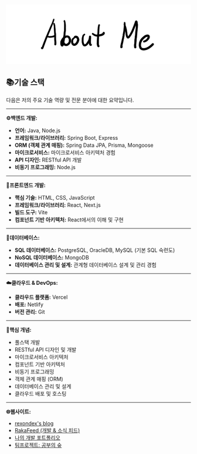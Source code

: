 ![AboutMe](images/AboutMe.png)  

## 📚기술 스택

다음은 저의 주요 기술 역량 및 전문 분야에 대한 요약입니다.

---

**⚙️백엔드 개발:**

* **언어:** Java, Node.js
* **프레임워크/라이브러리:** Spring Boot, Express
* **ORM (객체 관계 매핑):** Spring Data JPA, Prisma, Mongoose
* **마이크로서비스:** 마이크로서비스 아키텍처 경험
* **API 디자인:** RESTful API 개발
* **비동기 프로그래밍:** Node.js

---

**🎨프론트엔드 개발:**

* **핵심 기술:** HTML, CSS, JavaScript
* **프레임워크/라이브러리:** React, Next.js
* **빌드 도구:** Vite
* **컴포넌트 기반 아키텍처:** React에서의 이해 및 구현

---

**💾데이터베이스:**

* **SQL 데이터베이스:** PostgreSQL, OracleDB, MySQL (기본 SQL 숙련도)
* **NoSQL 데이터베이스:** MongoDB
* **데이터베이스 관리 및 설계:** 관계형 데이터베이스 설계 및 관리 경험

---

**☁️클라우드 & DevOps:**

* **클라우드 플랫폼:** Vercel
* **배포:** Netlify
* **버전 관리:** Git

---

**🎯핵심 개념:**

* 풀스택 개발
* RESTful API 디자인 및 개발
* 마이크로서비스 아키텍처
* 컴포넌트 기반 아키텍처
* 비동기 프로그래밍
* 객체 관계 매핑 (ORM)
* 데이터베이스 관리 및 설계
* 클라우드 배포 및 호스팅

---

**🌐웹사이트:**

* [rexondex's blog](https://rexondex.tistory.com/)
* [RakaFeed (개발 & 소식 피드)](https://rakaso598.github.io/)
* [나의 개발 포트폴리오](https://rakaso598.github.io/portfolio/)
* [팀프로젝트: 공부의 숲](https://rakaso598.github.io/portfolio/study-forest/)
